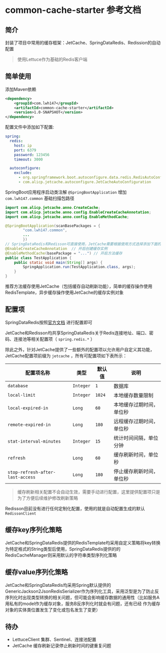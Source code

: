 # common-cache-starter 参考文档

## 简介

封装了项目中常用的缓存框架：JetCache、SpringDataRedis、Redission的自动配置

> 使用Lettuce作为基础的Redis客户端

## 简单使用

添加Maven依赖

```xml
<dependency>
    <groupId>com.lwh147</groupId>
    <artifactId>common-cache-starter</artifactId>
    <version>1.0-SNAPSHOT</version>
</dependency>
```

配置文件中添加如下配置:

```yml
spring:
  redis:
    host: ip
    port: 6379
    password: 123456
    timeout: 3000

  autoconfigure:
    exclude:
      - org.springframework.boot.autoconfigure.data.redis.RedisAutoConfiguration
      - com.alicp.jetcache.autoconfigure.JetCacheAutoConfiguration
```

SpringBoot应用程序启动类注解 `@SpringBootApplication` 增加 `com.lwh147.common` 基础扫描包路径

```java
import com.alicp.jetcache.anno.CreateCache;
import com.alicp.jetcache.anno.config.EnableCreateCacheAnnotation;
import com.alicp.jetcache.anno.config.EnableMethodCache;

@SpringBootApplication(scanBasePackages = {
        "com.lwh147.common",
        ...
        })
// SpringDataRedis和Redisson可直接使用，JetCache需要根据使用方式选择添加下面的注解
@EnableCreateCacheAnnotation  // 开启创建缓存实例
@EnableMethodCache(basePackage = "...") // 开启方法缓存
public class TestApplication {
    public static void main(String[] args) {
        SpringApplication.run(TestApplication.class, args);
    }
}
```

推荐方法缓存使用JetCache（包括缓存自动刷新功能），简单的缓存操作使用RedisTemplate，异步缓存操作使用JetCache的缓存实例对象

## 配置项

SpringDataRedis按照[官方文档](https://docs.spring.io/spring-boot/docs/current/reference/html/application-properties.html#application-properties.data)
进行配置即可

JetCache和Redisson均共享SpringDataRedis关于Redis连接地址、端口、密码、连接池等相关配置项（ `spring.redis.*` ）

除此之外，针对JetCache提供了一些额外的配置项以允许用户自定义其功能，JetCache配置项前缀为 `jetcache` ，所有可配置项如下表所示：

| 配置项名称 | 类型 | 默认值 | 说明 |
|-------|-------|-------|-------|
| `database` | `Integer` | `1` | 数据库 |
| `local-limit` | `Integer` | `1024` | 本地缓存数量限制 |
| `local-expired-in` | `Long` | `60` | 本地缓存过期时间，单位秒 |
| `remote-expired-in` | `Long` | `180` | 远程缓存过期时间，单位秒 |
| `stat-interval-minutes` | `Integer` | `15` | 统计时间间隔，单位分钟 |
| `refresh` | `Long` | `60` | 缓存刷新时间，单位秒 |
| `stop-refresh-after-last-access` | `Long` | `180` | 停止缓存刷新时间，单位秒 |

> 缓存刷新相关配置不会自动生效，需要手动进行配置，这里提供配置项只是为了方便后续维护修改刷新策略

Redisson目前没有进行任何定制化配置，使用的就是自动配置生成的默认 `RedissonClient`

## 缓存key序列化策略

JetCache和SpringDataRedis提供的RedisTemplate均采用自定义策略将key转换为特定格式的String类型后使用，SpringDataRedis提供的的RedisCacheManager则采用默认的字符串类型序列化策略

## 缓存value序列化策略

JetCache和SpringDataRedis均采用Spring默认提供的GenericJackson2JsonRedisSerializer作为序列化工具，采用泛型是为了防止反序列化时出现类型转换的相关问题，但可能会影响缓存数据的通用性（比如服务A用私有的model作为缓存对象，服务B反序列化时就会有问题，还有已经
作为缓存对象的实体类位置发生了变化或包名发生了变更）

## 待办

* LettuceClient 集群、Sentinel、连接池配置
* JetCache 缓存刷新记录停止刷新时间的键重复问题